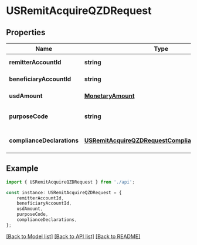 # USRemitAcquireQZDRequest


## Properties

Name | Type | Description | Notes
------------ | ------------- | ------------- | -------------
**remitterAccountId** | **string** |  | [default to undefined]
**beneficiaryAccountId** | **string** |  | [default to undefined]
**usdAmount** | [**MonetaryAmount**](MonetaryAmount.md) |  | [default to undefined]
**purposeCode** | **string** |  | [optional] [default to undefined]
**complianceDeclarations** | [**USRemitAcquireQZDRequestComplianceDeclarations**](USRemitAcquireQZDRequestComplianceDeclarations.md) |  | [optional] [default to undefined]

## Example

```typescript
import { USRemitAcquireQZDRequest } from './api';

const instance: USRemitAcquireQZDRequest = {
    remitterAccountId,
    beneficiaryAccountId,
    usdAmount,
    purposeCode,
    complianceDeclarations,
};
```

[[Back to Model list]](../README.md#documentation-for-models) [[Back to API list]](../README.md#documentation-for-api-endpoints) [[Back to README]](../README.md)
